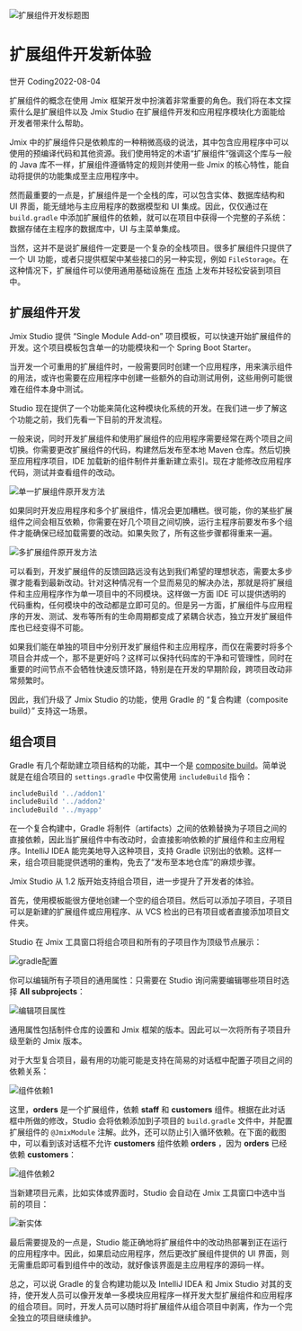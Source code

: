 ![扩展组件开发标题图](_media/jmix-new-dev-way/jmix_dev_addon.png ":class=title-image")

# 扩展组件开发新体验

<p class="author">世开 Coding<span class="update-time">2022-08-04</span></p>

扩展组件的概念在使用 Jmix 框架开发中扮演着非常重要的角色。我们将在本文探索什么是扩展组件以及 Jmix Studio 在扩展组件开发和应用程序模块化方面能给开发者带来什么帮助。

Jmix 中的扩展组件只是依赖库的一种稍微高级的说法，其中包含应用程序中可以使用的预编译代码和其他资源。我们使用特定的术语“扩展组件”强调这个库与一般的 Java 库不一样，扩展组件遵循特定的规则并使用一些 Jmix 的核心特性，能自动将提供的功能集成至主应用程序中。

然而最重要的一点是，扩展组件是一个全栈的库，可以包含实体、数据库结构和 UI 界面，能无缝地与主应用程序的数据模型和 UI 集成。因此，仅仅通过在 `build.gradle` 中添加扩展组件的依赖，就可以在项目中获得一个完整的子系统：数据存储在主程序的数据库中，UI 与主菜单集成。

当然，这并不是说扩展组件一定要是一个复杂的全栈项目。很多扩展组件只提供了一个 UI 功能，或者只提供框架中某些接口的另一种实现，例如 `FileStorage`。在这种情况下，扩展组件可以使用通用基础设施在 <a href="https://www.jmix.cn/marketplace/" target="_blank">市场</a> 上发布并轻松安装到项目中。

## 扩展组件开发

Jmix Studio 提供 “Single Module Add-on” 项目模板，可以快速开始扩展组件的开发。这个项目模板包含单一的功能模块和一个 Spring Boot Starter。

当开发一个可重用的扩展组件时，一般需要同时创建一个应用程序，用来演示组件的用法，或许也需要在应用程序中创建一些额外的自动测试用例，这些用例可能很难在组件本身中测试。

Studio 现在提供了一个功能来简化这种模块化系统的开发。在我们进一步了解这个功能之前，我们先看一下目前的开发流程。

一般来说，同时开发扩展组件和使用扩展组件的应用程序需要经常在两个项目之间切换。你需要更改扩展组件的代码，构建然后发布至本地 Maven 仓库。然后切换至应用程序项目，IDE 加载新的组件制件并重新建立索引。现在才能修改应用程序代码，测试并查看组件的改动。

![单一扩展组件原开发方法](_media/jmix-new-dev-way/jmix_dev_addon_Feedback_Loop_1.svg ":class=full-image-svg")

如果同时开发应用程序和多个扩展组件，情况会更加糟糕。很可能，你的某些扩展组件之间会相互依赖，你需要在好几个项目之间切换，运行主程序前要发布多个组件才能确保已经加载需要的改动。如果失败了，所有这些步骤都得重来一遍。

![多扩展组件原开发方法](_media/jmix-new-dev-way/jmix_dev_addon_Feedback_Loop_2.svg ":class=full-image-svg")

可以看到，开发扩展组件的反馈回路远没有达到我们希望的理想状态，需要太多步骤才能看到最新改动。针对这种情况有一个显而易见的解决办法，那就是将扩展组件和主应用程序作为单一项目中的不同模块。这样做一方面 IDE 可以提供透明的代码重构，任何模块中的改动都是立即可见的。但是另一方面，扩展组件与应用程序的开发、测试、发布等所有的生命周期都变成了紧耦合状态，独立开发扩展组件库也已经变得不可能。

如果我们能在单独的项目中分别开发扩展组件和主应用程序，而仅在需要时将多个项目合并成一个，那不是更好吗？这样可以保持代码库的干净和可管理性，同时在重要的时间节点不会牺牲快速反馈环路，特别是在开发的早期阶段，跨项目改动非常频繁时。

因此，我们升级了 Jmix Studio 的功能，使用 Gradle 的 “复合构建（composite build）” 支持这一场景。

## 组合项目

Gradle 有几个帮助建立项目结构的功能，其中一个是 <a href="https://docs.gradle.org/current/userguide/composite_builds.html" target="_blank">composite build</a>。简单说就是在组合项目的 `settings.gradle` 中仅需使用 `includeBuild` 指令：

```groovy
includeBuild '../addon1'
includeBuild '../addon2'
includeBuild '../myapp'
```

在一个复合构建中，Gradle 将制件（artifacts）之间的依赖替换为子项目之间的直接依赖，因此当扩展组件中有改动时，会直接影响依赖的扩展组件和主应用程序。IntelliJ IDEA 能完美地导入这种项目，支持 Gradle 识别出的依赖。这样一来，组合项目能提供透明的重构，免去了“发布至本地仓库”的麻烦步骤。

Jmix Studio 从 1.2 版开始支持组合项目，进一步提升了开发者的体验。

首先，使用模板能很方便地创建一个空的组合项目。然后可以添加子项目，子项目可以是新建的扩展组件或应用程序、从 VCS 检出的已有项目或者直接添加项目文件夹。

Studio 在 Jmix 工具窗口将组合项目和所有的子项目作为顶级节点展示：

![gradle配置](_media/jmix-new-dev-way/jmix_dev_addon_gradle_settings.png ":class=center-fifty-image-shadow")

你可以编辑所有子项目的通用属性：只需要在 Studio 询问需要编辑哪些项目时选择 **All subprojects**：

![编辑项目属性](_media/jmix-new-dev-way/jmix_dev_addon_edit_properties.png ":class=center-fifty-image-shadow")

通用属性包括制件仓库的设置和 Jmix 框架的版本。因此可以一次将所有子项目升级至新的 Jmix 版本。

对于大型复合项目，最有用的功能可能是支持在简易的对话框中配置子项目之间的依赖关系：

![组件依赖1](_media/jmix-new-dev-way/jmix_dev_addon_deps1.png ":class=center-fifty-image-shadow")

这里，**orders** 是一个扩展组件，依赖 **staff** 和 **customers** 组件。根据在此对话框中所做的修改，Studio 会将依赖添加到子项目的 `build.gradle` 文件中，并配置扩展组件的 `@JmixModule` 注解。此外，还可以防止引入循环依赖。在下面的截图中，可以看到该对话框不允许 **customers** 组件依赖 **orders** ，因为 **orders** 已经依赖 **customers**：

![组件依赖2](_media/jmix-new-dev-way/jmix_dev_addon_deps2.png ":class=center-fifty-image-shadow")

当新建项目元素，比如实体或界面时，Studio 会自动在 Jmix 工具窗口中选中当前的项目：

![新实体](_media/jmix-new-dev-way/jmix_dev_addon_new_entity.png ":class=center-fifty-image-shadow")

最后需要提及的一点是，Studio 能正确地将扩展组件中的改动热部署到正在运行的应用程序中。因此，如果启动应用程序，然后更改扩展组件提供的 UI 界面，则无需重启即可看到组件中的改动，就好像该界面是主应用程序的源码一样。

总之，可以说 Gradle 的复合构建功能以及 IntelliJ IDEA 和 Jmix Studio 对其的支持，使开发人员可以像开发单一多模块应用程序一样开发大型扩展组件和应用程序的组合项目。同时，开发人员可以随时将扩展组件从组合项目中剥离，作为一个完全独立的项目继续维护。
